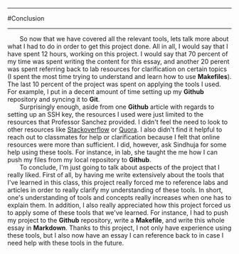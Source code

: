 ***
#Conclusion
***
&nbsp;&nbsp;&nbsp;&nbsp;&nbsp;&nbsp; So now that we have covered all the relevant tools, lets talk more about what I had to do in order to get this project done. All in all, I would say that I have spent 12 hours, working on this project. I would say that 70 percent of my time was spent writing the content for this essay, and another 20 perent was spent referring back to lab resources for clarification on certain topics (I spent the most time trying to understand and learn how to use **Makefiles**). The last 10 percent of the project was spent on applying the tools I used. For example, I put in a decent amount of time setting up my **Github** repository and syncing it to **Git**.  
&nbsp;&nbsp;&nbsp;&nbsp;&nbsp;&nbsp; Surprisingly enough, aside from one **Github** article with regards to setting up an SSH key, the resources I used were just limited to the resources that Professor Sanchez provided. I didn't feel the need to look to other resources like [Stackoverflow](Stackoverflow.com) or [Quora](Quora.com). I also didn't find it helpful to reach out to classmates for help or clarification because I felt that online resources were more than sufficient. I did, however, ask Sindhuja for some help using these tools. For instance, in lab, she taught the me how I can push my files from my local repository to **Github**.  
&nbsp;&nbsp;&nbsp;&nbsp;&nbsp;&nbsp; To conclude, I'm just going to talk about aspects of the project that I really liked. First of all, by having me write extensively about the tools that I've learned in this class, this project really forced me to reference labs and articles in order to really clarify my understanding of these tools. In short, one's understanding of tools and concepts really increases when one has to explain them. In addition, I also really appreciated how this project forced us to apply some of these tools that we've learned. For instance, I had to push my project to the **Github** repository, write a **Makefile**, and write this whole essay in **Markdown**. Thanks to this project, I not only have experience using these tools, but I also now have an essay I can reference back to in case I need help with these tools in the future. 